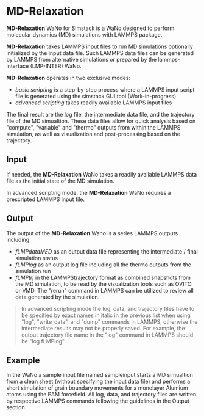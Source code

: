 # MD-Relaxation
**MD-Relaxation** WaNo for Simstack is a WaNo designed to perform molecular dynamics (MD) simulations with LAMMPS package.

**MD-Relaxation** takes LAMMPS input files to run MD simulations optionally initialized by the input data file. Such LAMMPS data files can be generated by LAMMPS from alternative simulations or prepared by the lammps-interface (LMP-INTER) WaNo.

**MD-Relaxation** operates in two exclusive modes:
 - *basic scripting* is a step-by-step process where a LAMMPS input script file is generated using the simstack GUI tool (Work-in-progress)
 - *advanced scripting* takes readily available LAMMPS input files

The final result are the log file, the intermediate data file, and the trajectory file of the MD simualtion. These data files allow for quick analysis based on "compute", "variable" and "thermo" outputs from within the LAMMPS simulation, as well as visualization and post-processing based on the trajectory.

## Input
If needed, the **MD-Relaxation** WaNo takes a readily available LAMMPS data file as the initial state of the MD simulation.

In advanced scripting mode, the **MD-Relaxation** WaNo requires a prescripted LAMMPS input file.

## Output
The output of the **MD-Relaxation** Wano is a series LAMMPS outputs including:
 - *fLMPdataMED* as an output data file representing the intermediate / final simulation status
 - *fLMPlog* as an output log file including all the thermo outputs from the simulation run
 - *fLMPtrj* in the LAMMPStrajectory format as combined snapshots from the MD simulation, to be read by the visualization tools such as OVITO or VMD. The "rerun" command in LAMMPS can be utilized to review all data generated by the simulation.

 > In advanced scripting mode the log, data, and trajectory files have to be specified by exact names in italic in the previous list when using "log", "write_data", and "dump" commands in LAMMPS, otherwise the intermediate results may not be properly saved. For example, the output trajectory file name in the "log" command in LAMMPS should be "log fLMPlog".

## Example
In the WaNo a sample input file named sampleinput starts a MD simualtion from a clean sheet (without specifying the input data file) and performs a short simulation of grain boundary movements for a monolayer Alumium atoms using the EAM forcefield. All log, data, and trajectory files are written by respective LAMMPS commands following the guidelines in the Output section.
